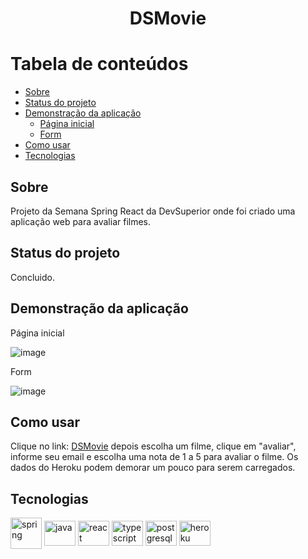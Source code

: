<h1 align="center">DSMovie</h1>


Tabela de conteúdos
=================
<!--ts-->
   * [Sobre](#Sobre)
   * [Status do projeto](#status-do-projeto)
   * [Demonstração da aplicação](#Demonstração-da-aplicação)
        * [Página inicial](#Demonstração-da-aplicação)
        * [Form](#Demonstração-da-aplicação) 
   * [Como usar](#como-usar)
   * [Tecnologias](#tecnologias)
<!--te-->

<h2>Sobre</h2>
<p>Projeto da Semana Spring React da DevSuperior onde foi criado uma aplicação web para avaliar filmes.</p>

<h2>Status do projeto</h2>
Concluido.

<h2>Demonstração da aplicação</h2>

Página inicial

![image](https://user-images.githubusercontent.com/33943534/149643930-713a02ce-e352-46eb-b327-0522fb2e4136.png)

Form

![image](https://user-images.githubusercontent.com/33943534/149643941-980b7e1b-68fd-49ea-af68-3d30483a72a9.png)


<h2>Como usar</h2>
<p>Clique no link: <a href="https://dsmovie-lillow.netlify.app">DSMovie</a> depois escolha um filme, clique em "avaliar", informe seu email e escolha uma nota de 1 a 5 para avaliar o filme. Os dados do Heroku podem demorar um pouco para serem carregados.</p>

<h2>Tecnologias</h2>
<div>
  <img align="center" alt="spring" pringheight="40" width="50" src="https://cdn.jsdelivr.net/gh/devicons/devicon/icons/spring/spring-original-wordmark.svg" />
  <img align="center" alt="java" height="40" width="50" src="https://cdn.jsdelivr.net/gh/devicons/devicon/icons/java/java-original-wordmark.svg" />
  <img align="center" alt="react" height="40" width="50" src="https://cdn.jsdelivr.net/gh/devicons/devicon/icons/react/react-original-wordmark.svg">
  <img align="center" alt="typescript" height="40" width="50" src="https://cdn.jsdelivr.net/gh/devicons/devicon/icons/typescript/typescript-original.svg" />
  <img align="center" alt="postgresql" height="40" width="50" src="https://cdn.jsdelivr.net/gh/devicons/devicon/icons/postgresql/postgresql-plain-wordmark.svg" />
  <img align="center" alt="heroku" height="40" width="50" src="https://cdn.jsdelivr.net/gh/devicons/devicon/icons/heroku/heroku-plain-wordmark.svg" />
</div>
